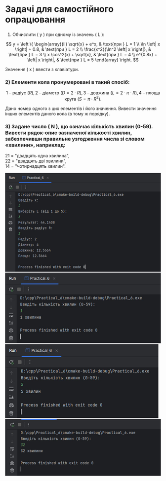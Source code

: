 # Задачі для самостійного опрацювання

### 
1) Обчислити ( y ) при одному із значень ( L ):

$$
y =
\left \{
\begin{array}{ll}
\sqrt{x} + e^x, & \text{при } L = 1 \\
\ln \left| x \right| + 0.8, & \text{при } L = 2 \\
\frac{x^2}{\ln^2 \left| x \right|}, & \text{при } L = 3 \\
x \cos^2(x) + \sqrt{x}, & \text{при } L = 4 \\
e^{0.8x} + \left| x \right|, & \text{при } L = 5
\end{array}
\right.
$$

Значення  ( x ) ввести з клавіатури.

### 2) Елементи кола пронумеровані в такий спосіб:

$$
\text{1 – радіус } ( R ),
\text{2 – діаметр } ( D = 2 \cdot R ), 
\text{3 – довжина } ( L = 2 \cdot \pi \cdot R ),
\text{4 – площа круга } ( S = \pi \cdot R^2 ).
$$

Дано номер одного з цих елементів і його значення. Вивести значення інших елементів даного кола (в тому ж порядку).

### 3) Задане число ( N ), що означає кількість хвилин (0-59). Вивести рядок-опис зазначеної кількості хвилин, забезпечивши правильне узгодження числа зі словом «хвилини», наприклад:

21 = "двадцять одна хвилина",  
22 = "двадцять дві хвилини",  
14 = "чотирнадцять хвилин".

![6 (1).jpg](screenshots%2F6%20%281%29.jpg)
![6 (2).jpg](screenshots%2F6%20%282%29.jpg)
![6 (3).jpg](screenshots%2F6%20%283%29.jpg)
![6 (4).jpg](screenshots%2F6%20%284%29.jpg)

